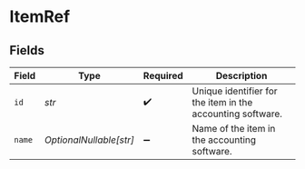 # ItemRef


## Fields

| Field                                                      | Type                                                       | Required                                                   | Description                                                |
| ---------------------------------------------------------- | ---------------------------------------------------------- | ---------------------------------------------------------- | ---------------------------------------------------------- |
| `id`                                                       | *str*                                                      | :heavy_check_mark:                                         | Unique identifier for the item in the accounting software. |
| `name`                                                     | *OptionalNullable[str]*                                    | :heavy_minus_sign:                                         | Name of the item in the accounting software.               |